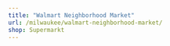 ```yaml
---
title: "Walmart Neighborhood Market"
url: /milwaukee/walmart-neighborhood-market/
shop: Supermarkt
---
```

